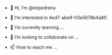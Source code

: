 - 👋 Hi, I’m @mipedreira
- 👀 I’m interested in 4ed7-abe9-03e5678b4a8f)

- 🌱 I’m currently learning ...
- 💞️ I’m looking to collaborate on ...
- 📫 How to reach me ...

<!---
mipedreira/mipedreira is a ✨ special ✨ repository because its `README.md` (this file) appears on your GitHub profile.
You can click the Preview link to take a look at your changes.
--->

